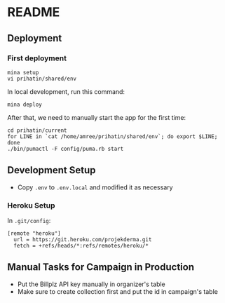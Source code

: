 # README

## Deployment

### First deployment

    mina setup
    vi prihatin/shared/env

In local development, run this command:

    mina deploy

After that, we need to manually start the app for the first time:

    cd prihatin/current
    for LINE in `cat /home/amree/prihatin/shared/env`; do export $LINE; done
    ./bin/pumactl -F config/puma.rb start

## Development Setup

* Copy `.env` to `.env.local` and modified it as necessary

### Heroku Setup

In `.git/config`:

```
[remote "heroku"]
  url = https://git.heroku.com/projekderma.git
  fetch = +refs/heads/*:refs/remotes/heroku/*
```

## Manual Tasks for Campaign in Production

* Put the Billplz API key manually in organizer's table
* Make sure to create collection first and put the id in campaign's table
